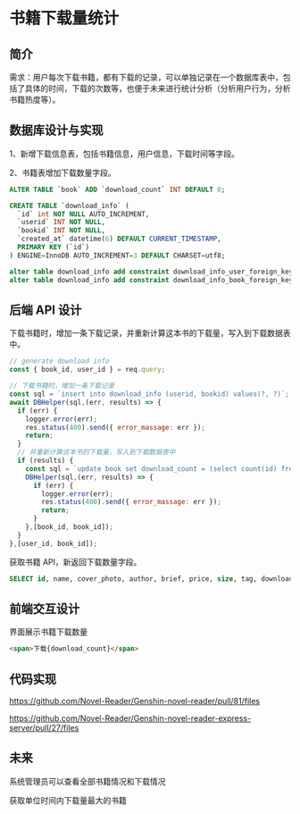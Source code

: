 # 书籍下载量统计

## 简介

需求：用户每次下载书籍，都有下载的记录，可以单独记录在一个数据库表中，包括了具体的时间，下载的次数等，也便于未来进行统计分析（分析用户行为，分析书籍热度等）。

## 数据库设计与实现

1、新增下载信息表，包括书籍信息，用户信息，下载时间等字段。

2、书籍表增加下载数量字段。

~~~sql
ALTER TABLE `book` ADD `download_count` INT DEFAULT 0;

CREATE TABLE `download_info` (
  `id` int NOT NULL AUTO_INCREMENT,
  `userid` INT NOT NULL,
  `bookid` INT NOT NULL,
  `created_at` datetime(6) DEFAULT CURRENT_TIMESTAMP,
  PRIMARY KEY (`id`)
) ENGINE=InnoDB AUTO_INCREMENT=3 DEFAULT CHARSET=utf8;

alter table download_info add constraint download_info_user_foreign_key foreign key (userid) references user(id);
alter table download_info add constraint download_info_book_foreign_key foreign key (bookid) references book(id);
~~~


## 后端 API 设计

下载书籍时，增加一条下载记录，并重新计算这本书的下载量，写入到下载数据表中。

~~~js
// generate download info
const { book_id, user_id } = req.query;

// 下载书籍时，增加一条下载记录
const sql = `insert into download_info (userid, bookid) values(?, ?)`;
await DBHelper(sql,(err, results) => {
  if (err) {
    logger.error(err);
    res.status(400).send({ error_massage: err });
    return;
  }
  // 并重新计算这本书的下载量，写入到下载数据表中
  if (results) {
    const sql = `update book set download_count = (select count(id) from download_info WHERE bookid=?) where id=?;`;
    DBHelper(sql,(err, results) => {
      if (err) {
        logger.error(err);
        res.status(400).send({ error_massage: err });
        return;
      }
    },[book_id, book_id]);
  }
},[user_id, book_id]);
~~~

获取书籍 API，新返回下载数量字段。

~~~sql
SELECT id, name, cover_photo, author, brief, price, size, tag, download_count FROM book ORDER BY download_count DESC limit 10;
~~~

## 前端交互设计

界面展示书籍下载数量

~~~html
<span>下载{download_count}</span>
~~~

## 代码实现

https://github.com/Novel-Reader/Genshin-novel-reader/pull/81/files

https://github.com/Novel-Reader/Genshin-novel-reader-express-server/pull/27/files


## 未来

系统管理员可以查看全部书籍情况和下载情况

获取单位时间内下载量最大的书籍

